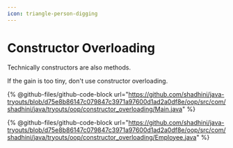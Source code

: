 ```yaml
---
icon: triangle-person-digging
---
```


# Constructor Overloading

Technically constructors are also methods.

If the gain is too tiny, don't use constructor overloading.



{% @github-files/github-code-block url="https://github.com/shadhini/java-tryouts/blob/d75e8b86147c079847c3971a97600d1ad2a0df8e/oop/src/com/shadhini/java/tryouts/oop/constructor_overloading/Main.java" %}

{% @github-files/github-code-block url="https://github.com/shadhini/java-tryouts/blob/d75e8b86147c079847c3971a97600d1ad2a0df8e/oop/src/com/shadhini/java/tryouts/oop/constructor_overloading/Employee.java" %}

